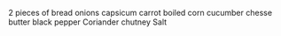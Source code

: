 2 pieces of bread
onions
capsicum
carrot
boiled corn
cucumber
chesse
butter
black pepper 
Coriander chutney
Salt